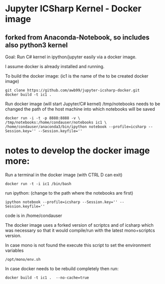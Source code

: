 # Jupyter ICSharp Kernel - Docker image 
## forked from Anaconda-Notebook, so includes also python3 kernel

Goal: Run C# kernel in ipython/jupyter easily via a docker image.

I assume docker is already installed and running.

To build the docker image:  (ic1 is the name of the to be created docker image)
```
git clone https://github.com/awb99/jupyter-icsharp-docker.git
docker build -t ic1 . 
```

Run docker image (will start Jupyter/C# kernel)
/tmp/notebooks needs to be changed the path of the host machine into which notebooks will be saved

```
docker run -i -t -p 8888:8888 -v \
/tmp/notebooks:/home/condauser/notebooks ic1 \
/home/condauser/anaconda3/bin/ipython notebook --profile=icsharp --Session.key='' --Session.keyfile=''
```


# notes to develop the docker image more:

Run a terminal in the docker image (with CTRL D can exit)
```
docker run -t -i ic1 /bin/bash        
```

run ipython:  (change to the path where the notebooks are first)
```
ipython notebook --profile=icsharp --Session.key='' --Session.keyfile=''    
```

code is in /home/condauser

The docker image uses a forked version of scriptcs and of icsharp which was necessary so that it would compile/run with the latest mono+scriptcs version.

In case mono is not found the execute this script to set the environment variables
```
/opt/mono/env.sh
```


In case docker needs to be rebuild completely then run:
```
docker build -t ic1 .  --no-cache=true
```


